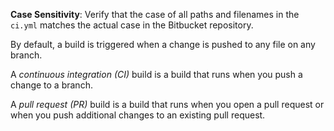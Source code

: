 **Case Sensitivity**: Verify that the case of all paths and filenames in the `ci.yml` matches the actual case in the Bitbucket repository.

By default, a build is triggered when a change is pushed to any file on any branch.

A _continuous integration (CI)_ build is a build that runs when you push a change to a branch.

A _pull request (PR)_ build is a build that runs when you open a pull request or when you push additional changes to an existing pull request.
